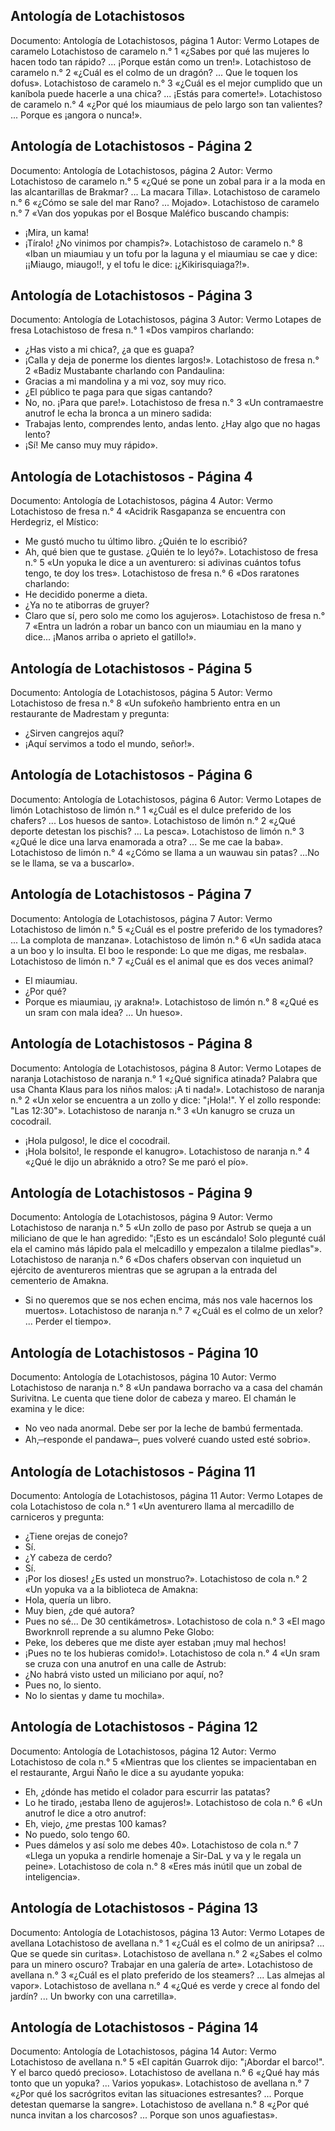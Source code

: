 ## Antología de Lotachistosos
Documento: Antología de Lotachistosos, página 1
Autor: Vermo
Lotapes de caramelo
Lotachistoso de caramelo n.° 1
«¿Sabes por qué las mujeres lo hacen todo tan rápido?
... ¡Porque están como un tren!».
Lotachistoso de caramelo n.° 2
«¿Cuál es el colmo de un dragón?
... Que le toquen los dofus».
Lotachistoso de caramelo n.° 3
«¿Cuál es el mejor cumplido que un kaníbola puede hacerle a una chica?
... ¡Estás para comerte!».
Lotachistoso de caramelo n.° 4
«¿Por qué los miaumiaus de pelo largo son tan valientes?
... Porque es ¡angora o nunca!».

## Antología de Lotachistosos - Página 2
Documento: Antología de Lotachistosos, página 2
Autor: Vermo
Lotachistoso de caramelo n.° 5
«¿Qué se pone un zobal para ir a la moda en las alcantarillas de Brakmar?
... La macara Tilla».
Lotachistoso de caramelo n.° 6
«¿Cómo se sale del mar Rano?
... Mojado».
Lotachistoso de caramelo n.° 7
«Van dos yopukas por el Bosque Maléfico buscando champis:
- ¡Mira, un kama!
- ¡Tíralo! ¿No vinimos por champis?».
Lotachistoso de caramelo n.° 8
«Iban un miaumiau y un tofu por la laguna y el miaumiau se cae y dice:
¡¡Miaugo, miaugo!!, y el tofu le dice:
 ¡¿Kikirisquiaga?!».

## Antología de Lotachistosos - Página 3
Documento: Antología de Lotachistosos, página 3
Autor: Vermo
Lotapes de fresa
Lotachistoso de fresa n.° 1
«Dos vampiros charlando:
- ¿Has visto a mi chica?, ¿a que es guapa?
- ¡Calla y deja de ponerme los dientes largos!».
Lotachistoso de fresa n.° 2
«Badiz Mustabante charlando con Pandaulina:
- Gracias a mi mandolina y a mi voz, soy muy rico.
- ¿El público te paga para que sigas cantando?
- No, no. ¡Para que pare!».
Lotachistoso de fresa n.° 3
«Un contramaestre anutrof le echa la bronca a un minero sadida:
- Trabajas lento, comprendes lento, andas lento. ¿Hay algo que no hagas lento?
- ¡Sí! Me canso muy muy rápido».

## Antología de Lotachistosos - Página 4
Documento: Antología de Lotachistosos, página 4
Autor: Vermo
Lotachistoso de fresa n.° 4
«Acidrik Rasgapanza se encuentra con Herdegriz, el Místico:
- Me gustó mucho tu último libro. ¿Quién te lo escribió?
- Ah, qué bien que te gustase. ¿Quién te lo leyó?».
Lotachistoso de fresa n.° 5
«Un yopuka le dice a un aventurero:
si adivinas cuántos tofus tengo, te doy los tres».
Lotachistoso de fresa n.° 6
«Dos raratones charlando:
- He decidido ponerme a dieta.
- ¿Ya no te atiborras de gruyer?
- Claro que sí, pero solo me como los agujeros».
Lotachistoso de fresa n.° 7
«Entra un ladrón a robar un banco con un miaumiau en la mano y dice...
¡Manos arriba o aprieto el gatillo!».

## Antología de Lotachistosos - Página 5
Documento: Antología de Lotachistosos, página 5
Autor: Vermo
Lotachistoso de fresa n.° 8
«Un sufokeño hambriento entra en un restaurante de Madrestam y pregunta:
- ¿Sirven cangrejos aquí?
- ¡Aquí servimos a todo el mundo, señor!».

## Antología de Lotachistosos - Página 6
Documento: Antología de Lotachistosos, página 6
Autor: Vermo
Lotapes de limón
Lotachistoso de limón n.° 1
«¿Cuál es el dulce preferido de los chafers?
... Los huesos de santo».
Lotachistoso de limón n.° 2
«¿Qué deporte detestan los pischis?
... La pesca».
Lotachistoso de limón n.° 3
«¿Qué le dice una larva enamorada a otra?
... Se me cae la baba».
Lotachistoso de limón n.° 4
«¿Cómo se llama a un wauwau sin patas?
...No se le llama, se va a buscarlo».

## Antología de Lotachistosos - Página 7
Documento: Antología de Lotachistosos, página 7
Autor: Vermo
Lotachistoso de limón n.° 5
«¿Cuál es el postre preferido de los tymadores?
... La complota de manzana».
Lotachistoso de limón n.° 6
«Un sadida ataca a un boo y lo insulta. El boo le responde:
Lo que me digas, me resbala».
Lotachistoso de limón n.° 7
«¿Cuál es el animal que es dos veces animal?
- El miaumiau.
- ¿Por qué?
- Porque es miaumiau, ¡y arakna!».
Lotachistoso de limón n.° 8
«¿Qué es un sram con mala idea?
... Un hueso».

## Antología de Lotachistosos - Página 8
Documento: Antología de Lotachistosos, página 8
Autor: Vermo
Lotapes de naranja
Lotachistoso de naranja n.° 1
«¿Qué significa atinada?
Palabra que usa Chanta Klaus para los niños malos: ¡A ti nada!».
Lotachistoso de naranja n.° 2
«Un xelor se encuentra a un zollo y dice: "¡Hola!".
Y el zollo responde: "Las 12:30"».
Lotachistoso de naranja n.° 3
«Un kanugro se cruza un cocodrail.
- ¡Hola pulgoso!, le dice el cocodrail.
- ¡Hola bolsito!, le responde el kanugro».
Lotachistoso de naranja n.° 4
«¿Qué le dijo un abráknido a otro?
Se me paró el pío».

## Antología de Lotachistosos - Página 9
Documento: Antología de Lotachistosos, página 9
Autor: Vermo
Lotachistoso de naranja n.° 5
«Un zollo de paso por Astrub se queja a un miliciano de que le han agredido:
"¡Esto es un escándalo! Solo plegunté cuál ela el camino más lápido pala el melcadillo y empezalon a tilalme piedlas"».
Lotachistoso de naranja n.° 6
«Dos chafers observan con inquietud un ejército de aventureros mientras que se agrupan a la entrada del cementerio de Amakna.
- Si no queremos que se nos echen encima, más nos vale hacernos los muertos».
Lotachistoso de naranja n.° 7
«¿Cuál es el colmo de un xelor?
... Perder el tiempo».

## Antología de Lotachistosos - Página 10
Documento: Antología de Lotachistosos, página 10
Autor: Vermo
Lotachistoso de naranja n.° 8
«Un pandawa borracho va a casa del chamán Surivitna. Le cuenta que tiene dolor de cabeza y mareo. El chamán le examina y le dice:
- No veo nada anormal. Debe ser por la leche de bambú fermentada.
- Ah, ̶ responde el pandawa ̶ , pues volveré cuando usted esté sobrio».

## Antología de Lotachistosos - Página 11
Documento: Antología de Lotachistosos, página 11
Autor: Vermo
Lotapes de cola
Lotachistoso de cola n.° 1
«Un aventurero llama al mercadillo de carniceros y pregunta:
- ¿Tiene orejas de conejo?
- Sí.
- ¿Y cabeza de cerdo?
- Sí.
- ¡Por los dioses! ¿Es usted un monstruo?».
Lotachistoso de cola n.° 2
«Un yopuka va a la biblioteca de Amakna:
- Hola, quería un libro.
- Muy bien, ¿de qué autora?
- Pues no sé... De 30 centikámetros».
Lotachistoso de cola n.° 3
«El mago Bworknroll reprende a su alumno Peke Globo:
- Peke, los deberes que me diste ayer estaban ¡muy mal hechos!
- ¡Pues no te los hubieras comido!».
Lotachistoso de cola n.° 4
«Un sram se cruza con una anutrof en una calle de Astrub:
- ¿No habrá visto usted un miliciano por aquí, no?
- Pues no, lo siento.
- No lo sientas y dame tu mochila».

## Antología de Lotachistosos - Página 12
Documento: Antología de Lotachistosos, página 12
Autor: Vermo
Lotachistoso de cola n.° 5
«Mientras que los clientes se impacientaban en el restaurante, Argui Ñaño le dice a su ayudante yopuka:
- Eh, ¿dónde has metido el colador para escurrir las patatas?
- Lo he tirado, ¡estaba lleno de agujeros!».
Lotachistoso de cola n.° 6
«Un anutrof le dice a otro anutrof:
- Eh, viejo, ¿me prestas 100 kamas?
- No puedo, solo tengo 60.
- Pues dámelos y así solo me debes 40».
Lotachistoso de cola n.° 7
«Llega un yopuka a rendirle homenaje a Sir-DaL y va y le regala un peine».
Lotachistoso de cola n.° 8
«Eres más inútil que un zobal de inteligencia».

## Antología de Lotachistosos - Página 13
Documento: Antología de Lotachistosos, página 13
Autor: Vermo
Lotapes de avellana
Lotachistoso de avellana n.° 1
«¿Cuál es el colmo de un aniripsa?
... Que se quede sin curitas».
Lotachistoso de avellana n.° 2
«¿Sabes el colmo para un minero oscuro?
Trabajar en una galería de arte».
Lotachistoso de avellana n.° 3
«¿Cuál es el plato preferido de los steamers?
... Las almejas al vapor».
Lotachistoso de avellana n.° 4
«¿Qué es verde y crece al fondo del jardín?
... Un bworky con una carretilla».

## Antología de Lotachistosos - Página 14
Documento: Antología de Lotachistosos, página 14
Autor: Vermo
Lotachistoso de avellana n.° 5
«El capitán Guarrok dijo: "¡Abordar el barco!".
Y el barco quedó precioso».
Lotachistoso de avellana n.° 6
«¿Qué hay más tonto que un yopuka?
... Varios yopukas».
Lotachistoso de avellana n.° 7
«¿Por qué los sacrógritos evitan las situaciones estresantes?
... Porque detestan quemarse la sangre».
Lotachistoso de avellana n.° 8
«¿Por qué nunca invitan a los charcosos?
... Porque son unos aguafiestas».
